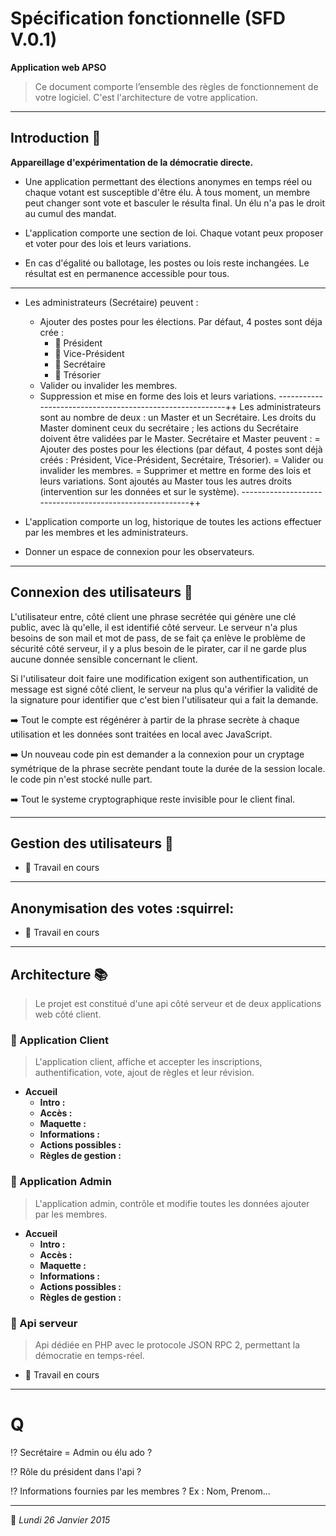 # Spécification fonctionnelle (SFD V.0.1)

**Application web APSO**

> Ce document comporte l’ensemble des règles de fonctionnement de votre logiciel. C'est l'architecture de votre application.

***

## Introduction :book:

**Appareillage d'expérimentation de la démocratie directe.**

* Une application permettant des élections anonymes en temps réel ou chaque votant est susceptible d'être élu. À tous moment, un membre peut changer sont vote et basculer le résulta final. Un élu n'a pas le droit au cumul des mandat.

* L'application comporte une section de loi. Chaque votant peux proposer et voter pour des lois et leurs variations.

* En cas d'égalité ou ballotage, les postes ou lois reste inchangées. Le résultat est en permanence accessible pour tous.
---------------------------------------------------------
* Les administrateurs (Secrétaire) peuvent :
	* Ajouter des postes pour les élections. Par défaut, 4 postes sont déja crée :
		* :bust_in_silhouette: Président
		* :bust_in_silhouette: Vice-Président
		* :bust_in_silhouette: Secrétaire
		* :bust_in_silhouette: Trésorier
	* Valider ou invalider les membres.
	* Suppression et mise en forme des lois et leurs variations.
---------------------------------------------------------++
Les administrateurs sont au nombre de deux : un Master et un Secrétaire. Les droits du Master dominent ceux du secrétaire ; les actions du Secrétaire doivent être validées par le Master. Secrétaire et Master peuvent :
= Ajouter des postes pour les élections (par défaut, 4 postes sont déjà créés : Président, Vice-Président, Secrétaire, Trésorier).
= Valider ou invalider les membres.
= Supprimer et mettre en forme des lois et leurs variations.
Sont ajoutés au Master tous les autres droits (intervention sur les données et sur le système).
---------------------------------------------------------++
* L'application comporte un log, historique de toutes les actions effectuer par les membres et les administrateurs.

* Donner un espace de connexion pour les observateurs.

***

## Connexion des utilisateurs :closed_lock_with_key:

L'utilisateur entre, côté client une phrase secrétée qui génère une clé public, avec là qu'elle, il est identifié côté serveur. Le serveur n'a plus besoins de son mail et mot de pass, de se fait ça enlève le problème de sécurité côté serveur, il y a plus besoin de le pirater, car il ne garde plus aucune donnée sensible concernant le client.

Si l'utilisateur doit faire une modification exigent son authentification, un message est signé côté client, le serveur na plus qu'a vérifier la validité de la signature pour identifier que c'est bien l'utilisateur qui a fait la demande.

:arrow_right: Tout le compte est régénérer à partir de la phrase secrète à chaque utilisation et les données sont traitées en local avec JavaScript.

:arrow_right: Un nouveau code pin est demander a la connexion pour un cryptage symétrique de la phrase secrète pendant toute la durée de la session locale. le code pin n'est stocké nulle part.

:arrow_right: Tout le systeme cryptographique reste invisible pour le client final.

***

## Gestion des utilisateurs :busts_in_silhouette:

* :construction: Travail en cours

***

## Anonymisation des votes :squirrel:

* :construction: Travail en cours

***

## Architecture :books:

> Le projet est constitué d'une api côté serveur et de deux applications web côté client.

### :green_book: Application Client

> L'application client, affiche et accepter les inscriptions, authentification, vote, ajout de règles et leur révision.

* **Accueil**
	* **Intro :**
	* **Accès :**
	* **Maquette :**
	* **Informations :**
	* **Actions possibles :**
	* **Règles de gestion :**

### :closed_book: Application Admin

> L'application admin, contrôle et modifie toutes les données ajouter par les membres.

* **Accueil**
	* **Intro :**
	* **Accès :**
	* **Maquette :**
	* **Informations :**
	* **Actions possibles :**
	* **Règles de gestion :**

### :blue_book: Api serveur

> Api dédiée en PHP avec le protocole JSON RPC 2, permettant la démocratie en temps-réel.

* :construction: Travail en cours

***

# Q

:interrobang: Secrétaire = Admin ou élu ado ?

:interrobang: Rôle du président dans l'api ?

:interrobang: Informations fournies par les membres ? Ex : Nom, Prenom…

***

:date: *Lundi 26 Janvier 2015*
